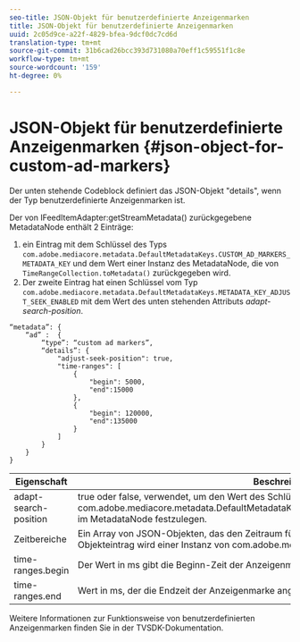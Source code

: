 ```yaml
---
seo-title: JSON-Objekt für benutzerdefinierte Anzeigenmarken
title: JSON-Objekt für benutzerdefinierte Anzeigenmarken
uuid: 2c05d9ce-a22f-4829-bfea-9dcf0dc7cd6d
translation-type: tm+mt
source-git-commit: 31b6cad26bcc393d731080a70eff1c59551f1c8e
workflow-type: tm+mt
source-wordcount: '159'
ht-degree: 0%

---
```



# JSON-Objekt für benutzerdefinierte Anzeigenmarken {#json-object-for-custom-ad-markers}

Der unten stehende Codeblock definiert das JSON-Objekt &quot;details&quot;, wenn der Typ benutzerdefinierte Anzeigenmarken ist.

Der von IFeedItemAdapter:getStreamMetadata() zurückgegebene MetadataNode enthält 2 Einträge:
1. ein Eintrag mit dem Schlüssel des Typs `com.adobe.mediacore.metadata.DefaultMetadataKeys.CUSTOM_AD_MARKERS_METADATA_KEY` und dem Wert einer Instanz des MetadataNode, die von `TimeRangeCollection.toMetadata()` zurückgegeben wird.
1. Der zweite Eintrag hat einen Schlüssel vom Typ `com.adobe.mediacore.metadata.DefaultMetadataKeys.METADATA_KEY_ADJUST_SEEK_ENABLED` mit dem Wert des unten stehenden Attributs *adapt-search-position*.

```
“metadata”: {
    “ad” :  {
        “type”: “custom ad markers”,
        “details”: {
            "adjust-seek-position": true,
            "time-ranges": [
                {
                    "begin": 5000,
                    "end":15000
                },
                {
                    "begin": 120000,
                    "end":135000
                }
            ]
        }
    }
}
```

| Eigenschaft | Beschreibung |
|---|---|
| adapt-search-position | true oder false, verwendet, um den Wert des Schlüssels com.adobe.mediacore.metadata.DefaultMetadataKeys.METADATA_KEY_ADJUST_SEEK_ENABLED im MetadataNode festzulegen. |
| Zeitbereiche | Ein Array von JSON-Objekten, das den Zeitraum für jede Anzeigenmarke angibt. Jeder JSON-Objekteintrag wird einer Instanz von com.adobe.mediacore.utils.TimeRange zugeordnet. |
| time-ranges.begin | Der Wert in ms gibt die Beginn-Zeit der Anzeigenmarke an. |
| time-ranges.end | Wert in ms, der die Endzeit der Anzeigenmarke angibt. |

Weitere Informationen zur Funktionsweise von benutzerdefinierten Anzeigenmarken finden Sie in der TVSDK-Dokumentation.
